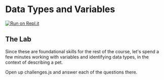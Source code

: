 # Data Types and Variables

[![Run on Repl.it](https://repl.it/badge/github/upperlinecode/data-types-javascript)](https://repl.it/github/upperlinecode/data-types-javascript)

## The Lab

Since these are foundational skills for the rest of the course, let's spend a few minutes working with variables and identifying data types, in the context of describing a pet.

Open up challenges.js and answer each of the questions there.
